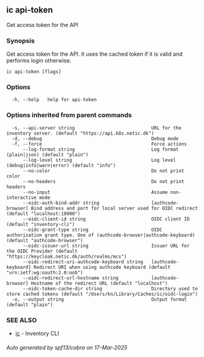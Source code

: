 ## ic api-token

Get access token for the API

### Synopsis

Get access token for the API. It uses the cached token if it is valid and performs login otherwise.

```
ic api-token [flags]
```

### Options

```
  -h, --help   help for api-token
```

### Options inherited from parent commands

```
  -s, --api-server string                            URL for the inventory server. (default "https://api.k8s.netic.dk")
  -d, --debug                                        Debug mode
  -f, --force                                        Force actions
      --log-format string                            Log format (plain|json) (default "plain")
      --log-level string                             Log level (debug|info|warn|error) (default "info")
      --no-color                                     Do not print color
      --no-headers                                   Do not print headers
      --no-input                                     Assume non-interactive mode
      --oidc-auth-bind-addr string                   [authcode-browser] Bind address and port for local server used for OIDC redirect (default "localhost:18000")
      --oidc-client-id string                        OIDC client ID (default "inventory-cli")
      --oidc-grant-type string                       OIDC authorization grant type. One of (authcode-browser|authcode-keyboard) (default "authcode-browser")
      --oidc-issuer-url string                       Issuer URL for the OIDC Provider (default "https://keycloak.netic.dk/auth/realms/mcs")
      --oidc-redirect-uri-authcode-keyboard string   [authcode-keyboard] Redirect URI when using authcode keyboard (default "urn:ietf:wg:oauth:2.0:oob")
      --oidc-redirect-url-hostname string            [authcode-browser] Hostname of the redirect URL (default "localhost")
      --oidc-token-cache-dir string                  Directory used to store cached tokens (default "/Users/kn/Library/Caches/ic/oidc-login")
  -o, --output string                                Output format (default "plain")
```

### SEE ALSO

* [ic](ic.md)	 - Inventory CLI

###### Auto generated by spf13/cobra on 17-Mar-2025

